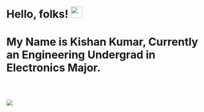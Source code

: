 # Hello, folks! <img src="https://raw.githubusercontent.com/MartinHeinz/MartinHeinz/master/wave.gif" width="30px">

# My Name is Kishan Kumar, Currently an Engineering Undergrad in Electronics Major.
<br>
<br>

<!--![](https://img.shields.io/badge/<Programming Languages>-<C, C++, Python>-informational?style=flat&logo=<LOGO_NAME>&logoColor=white&color=2bbc8a)
![](https://img.shields.io/badge/<Web Technologies>-<HTML5, CSS3, JS, Bootstrap, jquery>-informational?style=flat&logo=<LOGO_NAME>&logoColor=white&color=2bbc8a)
![](https://img.shields.io/badge/<Web Technologies>-<HTML5, CSS3, JS, Bootstrap, jquery>-informational?style=flat&logo=<LOGO_NAME>&logoColor=white&color=2bbc8a)
-->
![](https://img.shields.io/badge/<HTMLT>-<WORD_ON_RIGHT>-informational?style=flat&logo=<LOGO_NAME>&logoColor=white&color=2bbc8a)

